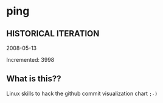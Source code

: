 # ping

## HISTORICAL ITERATION
2008-05-13

Incremented: 3998

## What is this?? 
Linux skills to hack the github commit visualization chart `;-)`
